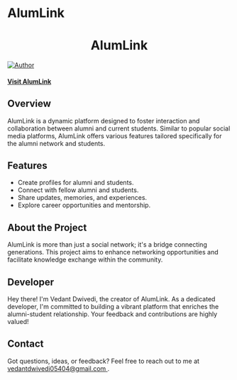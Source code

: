 # AlumLink

<h1 align="center">
    AlumLink
</h1>

[![Author](https://img.shields.io/badge/author-vedant-dwivedi)](https://github.com/vedant-dwivedi)

#### [Visit AlumLink](#)

## Overview

AlumLink is a dynamic platform designed to foster interaction and collaboration between alumni and current students. Similar to popular social media platforms, AlumLink offers various features tailored specifically for the alumni network and students.

## Features

- Create profiles for alumni and students.
- Connect with fellow alumni and students.
- Share updates, memories, and experiences.
- Explore career opportunities and mentorship.

## About the Project

AlumLink is more than just a social network; it's a bridge connecting generations. This project aims to enhance networking opportunities and facilitate knowledge exchange within the community.

## Developer

Hey there! I'm Vedant Dwivedi, the creator of AlumLink. As a dedicated developer, I'm committed to building a vibrant platform that enriches the alumni-student relationship. Your feedback and contributions are highly valued!

## Contact

Got questions, ideas, or feedback? Feel free to reach out to me at [vedantdwivedi05404@gmail.com ](mailto:vedantdwivedi05404@gmail.com ).
